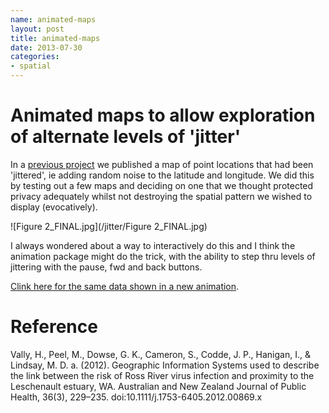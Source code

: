 ```yaml
--- 
name: animated-maps
layout: post
title: animated-maps 
date: 2013-07-30
categories: 
- spatial 
---
```


# Animated maps to allow exploration of alternate levels of 'jitter'
In a [previous project](http://www.ncbi.nlm.nih.gov/pubmed/22672028) we published a map of point locations that had been 'jittered', ie adding random noise to the latitude and longitude.  We did this by testing out a few maps and deciding on one that we thought protected privacy adequately whilst not destroying the spatial pattern we wished to display (evocatively).

![Figure 2_FINAL.jpg](/jitter/Figure 2_FINAL.jpg)

I always wondered about a way to interactively do this and I think the animation package might do the trick, with the ability to step thru levels of jittering with the pause, fwd and back buttons.

[Clink here for the same data shown in a new animation](/jitter/index.html).

# Reference
Vally, H., Peel, M., Dowse, G. K., Cameron, S., Codde, J. P., Hanigan, I., & Lindsay, M. D. a. (2012). Geographic Information Systems used to describe the link between the risk of Ross River virus infection and proximity to the Leschenault estuary, WA. Australian and New Zealand Journal of Public Health, 36(3), 229–235. doi:10.1111/j.1753-6405.2012.00869.x
